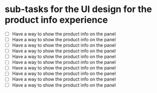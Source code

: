 # sub-tasks for the UI design for the product info experience

- [ ] Have a way to show the product info on the panel
- [ ] Have a way to show the product info on the panel
- [ ] Have a way to show the product info on the panel
- [ ] Have a way to show the product info on the panel
- [ ] Have a way to show the product info on the panel
- [ ] Have a way to show the product info on the panel
- [ ] Have a way to show the product info on the panel
- [ ] Have a way to show the product info on the panel
- [ ] Have a way to show the product info on the panel
- [ ] Have a way to show the product info on the panel
